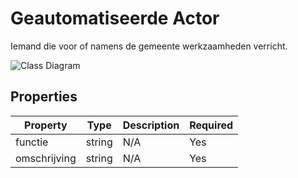 # Geautomatiseerde Actor

Iemand die voor of namens de gemeente werkzaamheden verricht.

![Class Diagram](https://github.com/CommonGateway/CustomerInteractionBundle/blob/Symfony-updates/docs/schema/klant.geautomatiseerdeActor.svg)

## Properties

| Property | Type | Description | Required |
|----------|------|-------------|----------|
| functie | string | N/A | Yes |
| omschrijving | string | N/A | Yes |
